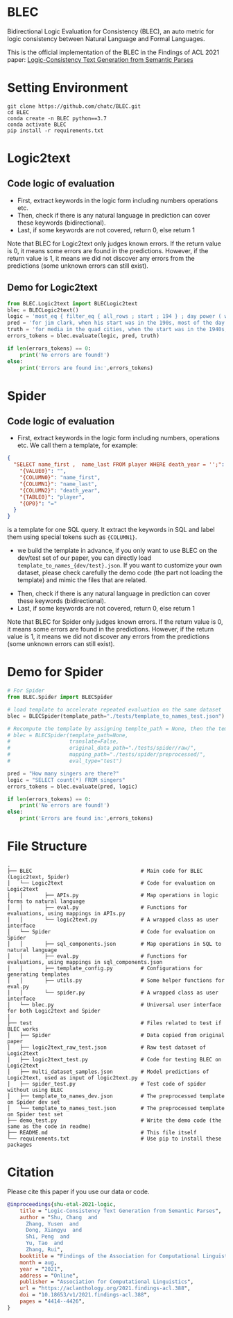 # BLEC
Bidirectional Logic Evaluation for Consistency (BLEC), an auto metric for logic consistency between Natural Language and Formal Languages.

This is the official implementation of the BLEC in the Findings of ACL 2021 paper: [Logic-Consistency Text Generation from Semantic Parses](https://aclanthology.org/2021.findings-acl.388/)

# Setting Environment
```shell
git clone https://github.com/chatc/BLEC.git
cd BLEC
conda create -n BLEC python==3.7
conda activate BLEC
pip install -r requirements.txt
```

# Logic2text
## Code logic of evaluation
- First, extract keywords in the logic form including numbers operations etc.
- Then, check if there is any natural language in prediction can cover these keywords (bidirectional).
- Last, if some keywords are not covered, return 0, else return 1

Note that BLEC for Logic2text only judges known errors. If the return value is 0, it means some errors are found in the predictions. However, if the return value is 1, it means we did not discover any errors from the predictions (some unknown errors can still exist).

## Demo for Logic2text
```python
from BLEC.Logic2text import BLECLogic2text
blec = BLECLogic2text()
logic = 'most_eq { filter_eq { all_rows ; start ; 194 } ; day power ( w ) ; 1000 } = true'
pred = 'for jim clark, when his start was in the 190s, most of the day power was 1000w.'
truth = 'for media in the quad cities, when the start was in the 1940s, the day power is 1000 the majority of the time.'
errors_tokens = blec.evaluate(logic, pred, truth)

if len(errors_tokens) == 0:
    print('No errors are found!')
else:
    print('Errors are found in:',errors_tokens)
```
# Spider
## Code logic of evaluation
- First, extract keywords in the logic form including numbers, operations etc. We call them a template, for example:
```json
{
  "SELECT name_first ,  name_last FROM player WHERE death_year = '';": {
    "{VALUE0}": "",
    "{COLUMN0}": "name_first",
    "{COLUMN1}": "name_last",
    "{COLUMN2}": "death_year",
    "{TABLE0}": "player",
    "{OP0}": "="
  }
}
```
is a template for one SQL query. It extract the keywords in SQL and label them using special tokens such as `{COLUMN1}`.
* we build the template in advance, if you only want to use BLEC on the dev/test set of our paper, you can directly load `template_to_names_{dev/test}.json`. If you want to customize your own dataset, please check carefully the demo code (the part not loading the template) and mimic the files that are related.
- Then, check if there is any natural language in prediction can cover these keywords (bidirectional).
- Last, if some keywords are not covered, return 0, else return 1

Note that BLEC for Spider only judges known errors. If the return value is 0, it means some errors are found in the predictions. However, if the return value is 1, it means we did not discover any errors from the predictions (some unknown errors can still exist).


# Demo for Spider
```python
# For Spider
from BLEC.Spider import BLECSpider

# load template to accelerate repeated evaluation on the same dataset
blec = BLECSpider(template_path="./tests/template_to_names_test.json") # replace test with dev if needed

# Recompute the template by assigning templte_path = None, then the templates will be generated automatically.
# blec = BLECSpider(template_path=None,
#                   translate=False,
#                   original_data_path="./tests/spider/raw/",
#                   mapping_path="./tests/spider/preprocessed/",
#                   eval_type="test")

pred = "How many singers are there?"
logic = "SELECT count(*) FROM singers"
errors_tokens = blec.evaluate(pred, logic)

if len(errors_tokens) == 0:
    print('No errors are found!')
else:
    print('Errors are found in:',errors_tokens)
```

# File Structure
```
.
├── BLEC                                   # Main code for BLEC (Logic2text, Spider)
│   └── Logic2text                         # Code for evaluation on Logic2text
│   │       ├── APIs.py                    # Map operations in logic forms to natural language
│   │       ├── eval.py                    # Functions for evaluations, using mappings in APIs.py
│   │       └── logic2text.py              # A wrapped class as user interface
│   └── Spider                             # Code for evaluation on Spider
│   │       ├── sql_components.json        # Map operations in SQL to natural language
│   │       ├── eval.py                    # Functions for evaluations, using mappings in sql_components.json
│   │       ├── template_config.py         # Configurations for generating templates
│   │       ├── utils.py                   # Some helper functions for eval.py
│   │       └── spider.py                  # A wrapped class as user interface
│   └── blec.py                            # Universal user interface for both Logic2text and Spider
│
├── test                                   # Files related to test if BLEC works
│   ├── Spider                             # Data copied from original paper
│   ├── logic2text_raw_test.json           # Raw test dataset of Logic2text
│   ├── logic2text_test.py                 # Code for testing BLEC on Logic2text
│   ├── multi_dataset_samples.json         # Model predictions of Logic2text, used as input of logic2text.py
│   ├── spider_test.py                     # Test code of spider without using BLEC
│   ├── template_to_names_dev.json         # The preprocessed template on Spider dev set
│   └── template_to_names_test.json        # The preprocessed template on Spider test set
├── demo_test.py                           # Write the demo code (the same as the code in readme)
├── README.md                              # This file itself
└── requirements.txt                       # Use pip to install these packages
```

# Citation

Please cite this paper if you use our data or code.

```bibtex
@inproceedings{shu-etal-2021-logic,
    title = "Logic-Consistency Text Generation from Semantic Parses",
    author = "Shu, Chang  and
      Zhang, Yusen  and
      Dong, Xiangyu  and
      Shi, Peng  and
      Yu, Tao  and
      Zhang, Rui",
    booktitle = "Findings of the Association for Computational Linguistics: ACL-IJCNLP 2021",
    month = aug,
    year = "2021",
    address = "Online",
    publisher = "Association for Computational Linguistics",
    url = "https://aclanthology.org/2021.findings-acl.388",
    doi = "10.18653/v1/2021.findings-acl.388",
    pages = "4414--4426",
}
```
